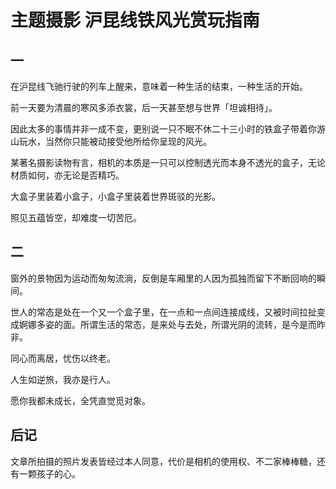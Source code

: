 # 主题摄影 沪昆线铁风光赏玩指南

## 一

在沪昆线飞驰行驶的列车上醒来，意味着一种生活的结束，一种生活的开始。

前一天要为清晨的寒风多添衣裳，后一天甚至想与世界「坦诚相待」。

因此太多的事情并非一成不变，更别说一只不眠不休二十三小时的铁盒子带着你游山玩水，当然你只能被动接受他所给你呈现的风光。

某著名摄影读物有言，相机的本质是一只可以控制透光而本身不透光的盒子，无论材质如何，亦无论是否精巧。

大盒子里装着小盒子，小盒子里装着世界斑驳的光影。

照见五蕴皆空，却难度一切苦厄。

## 二

窗外的景物因为运动而匆匆流淌，反倒是车厢里的人因为孤独而留下不断回响的瞬间。

世人的常态是处在一个又一个盒子里，在一点和一点间连接成线，又被时间拉扯变成婀娜多姿的面。所谓生活的常态，是来处与去处，所谓光阴的流转，是今是而昨非。

同心而离居，忧伤以终老。

人生如逆旅，我亦是行人。

愿你我都未成长，全凭直觉觅对象。

## 后记

文章所拍摄的照片发表皆经过本人同意，代价是相机的使用权、不二家棒棒糖，还有一颗孩子的心。
